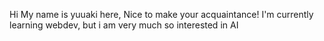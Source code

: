 Hi My name is yuuaki here, Nice to make your acquaintance!
I'm currently learning webdev, but i am very much so interested in AI
